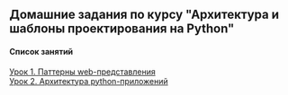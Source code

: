 ## Домашние задания по курсу "Архитектура и шаблоны проектирования на Python"

#### Список занятий

[Урок 1. Паттерны web-представления](https://github.com/Dr0nx/adpp/tree/lesson_1/lesson_1/) <br>
[Урок 2. Архитектура python-приложений](https://github.com/Dr0nx/adpp/tree/lesson_2/lesson_2/) <br>
